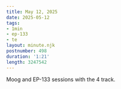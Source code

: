 ```yaml
---
title: May 12, 2025
date: 2025-05-12
tags:
- 1min
- ep-133
- te
layout: minute.njk
postnumber: 498
duration: '1:21'
length: 3247542
---
```

Moog and EP-133 sessions with the 4 track. 